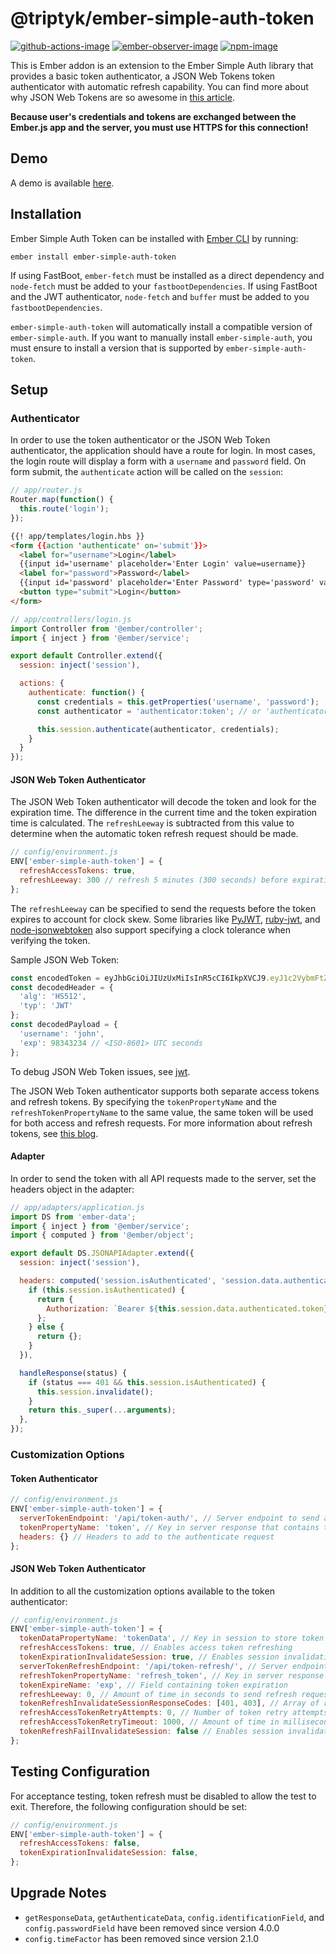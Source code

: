 # @triptyk/ember-simple-auth-token

[![github-actions-image]][github-actions]
[![ember-observer-image]][ember-observer]
[![npm-image]][npm]

This is Ember addon is an extension to the Ember Simple Auth library that provides a basic token authenticator, a JSON Web Tokens token authenticator with automatic refresh capability. You can find more about why JSON Web Tokens are so awesome in [this article][medium-jwt].

**Because user's credentials and tokens are exchanged between the Ember.js app and the server, you must use HTTPS for this connection!**

## Demo

A demo is available [here][demo].

## Installation

Ember Simple Auth Token can be installed with [Ember CLI][ember-cli] by running:

```
ember install ember-simple-auth-token
```

If using FastBoot, `ember-fetch` must be installed as a direct dependency and `node-fetch` must be added to your `fastbootDependencies`. If using FastBoot and the JWT authenticator, `node-fetch` and `buffer` must be added to you `fastbootDependencies`.

`ember-simple-auth-token` will automatically install a compatible version of `ember-simple-auth`. If you want to manually install `ember-simple-auth`, you must ensure to install a version that is supported by `ember-simple-auth-token`.

## Setup

### Authenticator

In order to use the token authenticator or the JSON Web Token authenticator, the application should have a route for login. In most cases, the login route will display a form with a `username` and `password` field. On form submit, the `authenticate` action will be called on the `session`:

```js
// app/router.js
Router.map(function() {
  this.route('login');
});
```

```html
{{! app/templates/login.hbs }}
<form {{action 'authenticate' on='submit'}}>
  <label for="username">Login</label>
  {{input id='username' placeholder='Enter Login' value=username}}
  <label for="password">Password</label>
  {{input id='password' placeholder='Enter Password' type='password' value=password}}
  <button type="submit">Login</button>
</form>
```

```js
// app/controllers/login.js
import Controller from '@ember/controller';
import { inject } from '@ember/service';

export default Controller.extend({
  session: inject('session'),

  actions: {
    authenticate: function() {
      const credentials = this.getProperties('username', 'password');
      const authenticator = 'authenticator:token'; // or 'authenticator:jwt'

      this.session.authenticate(authenticator, credentials);
    }
  }
});
```

#### JSON Web Token Authenticator

The JSON Web Token authenticator will decode the token and look for the expiration time. The difference in the current time and the token expiration time is calculated. The `refreshLeeway` is subtracted from this value to determine when the automatic token refresh request should be made.

```js
// config/environment.js
ENV['ember-simple-auth-token'] = {
  refreshAccessTokens: true,
  refreshLeeway: 300 // refresh 5 minutes (300 seconds) before expiration
};
```

The `refreshLeeway` can be specified to send the requests before the token expires to account for clock skew. Some libraries like [PyJWT][pyjwt], [ruby-jwt][ruby-jwt], and [node-jsonwebtoken][node-jsonwebtoken] also support specifying a clock tolerance when verifying the token.

Sample JSON Web Token:

```js
const encodedToken = eyJhbGciOiJIUzUxMiIsInR5cCI6IkpXVCJ9.eyJ1c2VybmFtZSI6ImpvaG4iLCJleHAiOjk4MzQzMjM0fQ.FKuPdB7vmkRfR2fqaWEyltlgOt57lYQ2vC_vFXtlMMJfpCMMq0BEoXEC6rLC5ygORcKHprupi06Zmx0D8nChPQ;
const decodedHeader = {
  'alg': 'HS512',
  'typ': 'JWT'
};
const decodedPayload = {
  'username': 'john',
  'exp': 98343234 // <ISO-8601> UTC seconds
};
```

To debug JSON Web Token issues, see [jwt][jwt].

The JSON Web Token authenticator supports both separate access tokens and refresh tokens. By specifying the `tokenPropertyName` and the `refreshTokenPropertyName` to the same value, the same token will be used for both access and refresh requests. For more information about refresh tokens, see [this blog][blog-refresh-token].

#### Adapter

In order to send the token with all API requests made to the server, set the headers object in the adapter:

```js
// app/adapters/application.js
import DS from 'ember-data';
import { inject } from '@ember/service';
import { computed } from '@ember/object';

export default DS.JSONAPIAdapter.extend({
  session: inject('session'),

  headers: computed('session.isAuthenticated', 'session.data.authenticated.token', function() {
    if (this.session.isAuthenticated) {
      return {
        Authorization: `Bearer ${this.session.data.authenticated.token}`,
      };
    } else {
      return {};
    }
  }),

  handleResponse(status) {
    if (status === 401 && this.session.isAuthenticated) {
      this.session.invalidate();
    }
    return this._super(...arguments);
  },
});
```

### Customization Options

#### Token Authenticator

```js
// config/environment.js
ENV['ember-simple-auth-token'] = {
  serverTokenEndpoint: '/api/token-auth/', // Server endpoint to send authenticate request
  tokenPropertyName: 'token', // Key in server response that contains the access token
  headers: {} // Headers to add to the authenticate request
};
```

#### JSON Web Token Authenticator

In addition to all the customization options available to the token authenticator:

```js
// config/environment.js
ENV['ember-simple-auth-token'] = {
  tokenDataPropertyName: 'tokenData', // Key in session to store token data
  refreshAccessTokens: true, // Enables access token refreshing
  tokenExpirationInvalidateSession: true, // Enables session invalidation on token expiration
  serverTokenRefreshEndpoint: '/api/token-refresh/', // Server endpoint to send refresh request
  refreshTokenPropertyName: 'refresh_token', // Key in server response that contains the refresh token
  tokenExpireName: 'exp', // Field containing token expiration
  refreshLeeway: 0, // Amount of time in seconds to send refresh request before token expiration
  tokenRefreshInvalidateSessionResponseCodes: [401, 403], // Array of response codes that cause an immediate session invalidation if received when attempting to refresh the token
  refreshAccessTokenRetryAttempts: 0, // Number of token retry attempts to make
  refreshAccessTokenRetryTimeout: 1000, // Amount of time in milliseconds to wait between token refresh retry attempts
  tokenRefreshFailInvalidateSession: false // Enables session invalidation if all token refresh retry requests fail
};
```

## Testing Configuration

For acceptance testing, token refresh must be disabled to allow the test to exit. Therefore, the following configuration should be set:

```js
// config/environment.js
ENV['ember-simple-auth-token'] = {
  refreshAccessTokens: false,
  tokenExpirationInvalidateSession: false,
};
```

## Upgrade Notes

- `getResponseData`, `getAuthenticateData`, `config.identificationField`, and `config.passwordField` have been removed since version 4.0.0
- `config.timeFactor` has been removed since version 2.1.0


[github-actions-image]: https://github.com/fenichelar/@triptyk/ember-simple-auth-token/actions/workflows/test.yml/badge.svg
[github-actions]: https://github.com/fenichelar/@triptyk/ember-simple-auth-token/actions/workflows/test.yml
[ember-observer-image]: https://emberobserver.com/badges/ember-simple-auth-token.svg
[ember-observer]: https://emberobserver.com/addons/ember-simple-auth-token
[npm-image]: https://img.shields.io/npm/v/ember-simple-auth-token.svg
[npm]: https://www.npmjs.com/package/ember-simple-auth-token

[demo]: https://fenichelar.github.io/ember-simple-auth-token
[ember-cli]: https://ember-cli.com
[ember-simple-auth]: https://github.com/simplabs/ember-simple-auth
[pyjwt]: https://github.com/jpadilla/pyjwt
[ruby-jwt]: https://github.com/jwt/ruby-jwt
[node-jsonwebtoken]: https://github.com/auth0/node-jsonwebtoken
[jwt]: https://jwt.io
[medium-jwt]: https://medium.com/@leo/why-json-web-tokens-are-truly-awesome-23fb80b7fc20
[blog-refresh-token]: https://auth0.com/blog/refresh-tokens-what-are-they-and-when-to-use-them
